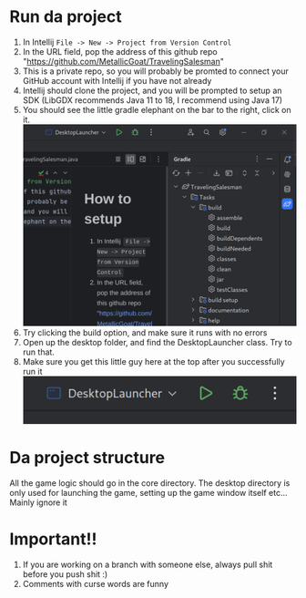 # Run da project

1. In Intellij `File -> New -> Project from Version Control`
2. In the URL field, pop the address of this github repo "https://github.com/MetallicGoat/TravelingSalesman"
3. This is a private repo, so you will probably be promted to connect your GitHub account with Intellij if you have not
   already
4. Intellij should clone the project, and you will be prompted to setup an SDK (LibGDX recommends Java 11 to 18, I
   recommend using Java 17)
5. You should see the little gradle elephant on the bar to the right, click on it.
   ![gradle_build.png](readme_images/gradle_build.png)
6. Try clicking the build option, and make sure it runs with no errors
7. Open up the desktop folder, and find the DesktopLauncher class. Try to run that.
8. Make sure you get this little guy here at the top after you successfully run it
   ![desktoplancher_button.png](readme_images/desktoplancher_button.png)

# Da project structure

All the game logic should go in the core directory.
The desktop directory is only used for launching the game, setting up the game window itself etc... Mainly ignore it

# Important!!

1. If you are working on a branch with someone else, always pull shit before you push shit :)
2. Comments with curse words are funny
